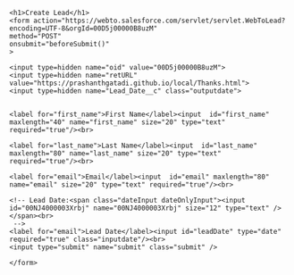 <html lang="en">
<head>
    <meta charset="UTF-8">
    <meta name="viewport" content="width=device-width, initial-scale=1.0">
    <title>Web-to-Lead Form</title>
    <link rel="stylesheet" href="WebToLead.html">
    <script src="WebToLead.js"></script>
</head>
<body>    
    
    <h1>Create Lead</h1>
    <form action="https://webto.salesforce.com/servlet/servlet.WebToLead?encoding=UTF-8&orgId=00D5j00000B8uzM" 
    method="POST"
    onsubmit="beforeSubmit()"
    >
    
    <input type=hidden name="oid" value="00D5j00000B8uzM">
    <input type=hidden name="retURL" value="https://prashanthgatadi.github.io/local/Thanks.html">
    <input type=hidden name="Lead_Date__c" class="outputdate">   
   
    
    <label for="first_name">First Name</label><input  id="first_name" maxlength="40" name="first_name" size="20" type="text" required="true"/><br>
    
    <label for="last_name">Last Name</label><input  id="last_name" maxlength="80" name="last_name" size="20" type="text" required="true"/><br>
    
    <label for="email">Email</label><input  id="email" maxlength="80" name="email" size="20" type="text" required="true"/><br>
    
    <!-- Lead Date:<span class="dateInput dateOnlyInput"><input  id="00NJ4000003Xrbj" name="00NJ4000003Xrbj" size="12" type="text" /></span><br>
     -->
    <label for="email">Lead Date</label><input id="leadDate" type="date" required="true" class="inputdate"/><br>
    <input type="submit" name="submit" class="submit" />
    
    </form>
</body>
</html>
